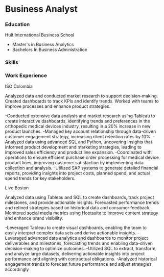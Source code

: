 # Business Analyst

### Education

Hult International Business School
- Master's in Business Analytics
- Bachelors In Business Administration

### Skills

### Work Experience

ISO Colombia

Analyzed data and conducted market research to support decision-making. Created dashboards to track KPIs and identify trends. Worked with teams to improve processes and enhance product strategies.

-Conducted extensive data analysis and market research using Tableau to create interactive dashboards, identifying trends and preferences in the orthopedic medical devices industry, resulting in a 20% increase in new product launches.
-Managed key account relationship through data-driven customer engagement strategy, increasing client retention rates by 10%.
-Analyzed data using advanced SQL and Python, uncovering insights that informed product development and marketing strategies, leading to improved sales efficiency and product line expansion.
-Coordinated with operations to ensure efficient purchase order processing for medical device product lines, improving customer satisfaction by implementing data collection and analysis.
-Utilized SAP systems to generate detailed financial reports, providing insights into project costs, planned spend, and actual spend trends for key stakeholders.

Live Boston

Analyzed data using Tableau and SQL to create dashboards, track project milestones, and provide actionable insights. Forecasted performance trends and refined strategies based on historical data and consumer feedback. Monitored social media metrics using Hootsuite to improve content strategy and enhance brand visibility.

-Leveraged Tableau to create visual dashboards, enabling the team to easily interpret complex data sets and derive actionable insights.
-Leveraged advanced data analytics and dashboards to monitor project deliverables and milestones, forecasting trends and enabling data-driven decision-making to optimize outcomes.
-Utilized SQL to extract, transform, and analyze large datasets, delivering actionable insights into project performance and aligning with contractual obligations.
-Analyzed historical engagement trends to forecast future performance and adjust strategies accordingly

